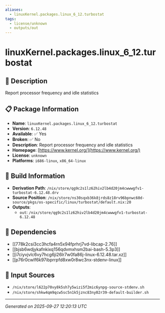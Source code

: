 ```yaml
---
aliases:
  - linuxKernel.packages.linux_6_12.turbostat
tags:
  - license/unknown
  - outputs/out
---
```


# linuxKernel.packages.linux_6_12.turbostat

## 📝 Description

Report processor frequency and idle statistics

## 📋 Package Information

- **Name**: `linuxKernel.packages.linux_6_12.turbostat`
- **Version**: `6.12.48`
- **Available**: ✅ Yes
- **Broken**: ✅ No
- **Description**: Report processor frequency and idle statistics
- **Homepage**: [https://www.kernel.org/](https://www.kernel.org/)
- **License**: `unknown`
- **Platforms**: `i686-linux`, `x86_64-linux`

## 🔧 Build Information

- **Derivation Path**: `/nix/store/qg9c2s1lz62hiv2lb4d20jm4cwwwgfv1-turbostat-6.12.48.drv`
- **Source Position**: `/nix/store/ns30sqxb36k8jrds8z18rv96bpnwc60d-source/pkgs/os-specific/linux/turbostat/default.nix:20`
- **Outputs**:
  - `out`:  `/nix/store/qg9c2s1lz62hiv2lb4d20jm4cwwwgfv1-turbostat-6.12.48`

## 🔗 Dependencies

- [[778k2csi3cc3hcfa4rn5x94fprhrj7vd-libcap-2.76]]
- [[bjsb6wdjykafnkixq156qdvmxhsm2bai-bash-5.3p3]]
- [[i7ciyvjvlc6vy7hcg6ji26lr7w0fa86j-linux-6.12.48.tar.xz]]
- [[p76r0cwlf6k97ibprrpfd8xw0r8wc3nx-stdenv-linux]]

## 📁 Input Sources

- `/nix/store/l622p70vy8k5sh7y5wizi5f2mic6ynpg-source-stdenv.sh`
- `/nix/store/shkw4qm9qcw5sc5n1k5jznc83ny02r39-default-builder.sh`

---
*Generated on 2025-09-27 12:20:13 UTC*
